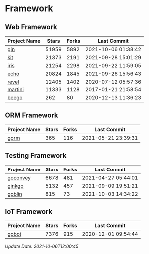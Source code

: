 # Framework

## Web Framework
| Project Name | Stars | Forks | Last Commit |
| ------------ | ----- | ----- | ----------- |
| [gin](https://github.com/gin-gonic/gin) | 51959 | 5892 | 2021-10-06 01:38:42 |
| [kit](https://github.com/go-kit/kit) | 21373 | 2191 | 2021-09-28 15:01:29 |
| [iris](https://github.com/kataras/iris) | 21254 | 2298 | 2021-09-22 11:59:05 |
| [echo](https://github.com/labstack/echo) | 20824 | 1845 | 2021-09-26 15:56:43 |
| [revel](https://github.com/revel/revel) | 12405 | 1402 | 2020-07-12 05:57:36 |
| [martini](https://github.com/go-martini/martini) | 11333 | 1128 | 2017-01-21 21:58:54 |
| [beego](https://github.com/astaxie/beego) | 262 | 80 | 2020-12-13 11:36:23 |

## ORM Framework
| Project Name | Stars | Forks | Last Commit |
| ------------ | ----- | ----- | ----------- |
| [gorm](https://github.com/jinzhu/gorm) | 365 | 116 | 2021-05-21 23:39:31 |

## Testing Framework
| Project Name | Stars | Forks | Last Commit |
| ------------ | ----- | ----- | ----------- |
| [goconvey](https://github.com/smartystreets/goconvey) | 6678 | 481 | 2021-04-27 05:44:01 |
| [ginkgo](https://github.com/onsi/ginkgo) | 5132 | 457 | 2021-09-09 19:51:21 |
| [goblin](https://github.com/franela/goblin) | 815 | 73 | 2021-10-03 14:34:22 |

## IoT Framework
| Project Name | Stars | Forks | Last Commit |
| ------------ | ----- | ----- | ----------- |
| [gobot](https://github.com/hybridgroup/gobot) | 7376 | 915 | 2020-12-01 09:54:44 |

*Update Date: 2021-10-06T12:00:45*